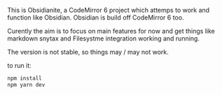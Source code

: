 This is Obsidianite, a CodeMirror 6 project which attemps to work and function like Obsidian. Obsidian is build off CodeMirror 6 too. 

Curently the aim is to focus on main features for now and get things like markdown snytax and Filesystme integration working and running. 

 The version is not stable, so things may / may not work. 

to run it:

```powershell
npm install
npm yarn dev
```
